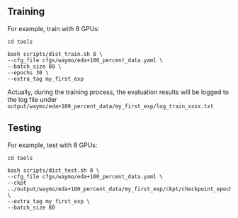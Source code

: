 ## Training 
For example, train with 8 GPUs: 
```
cd tools

bash scripts/dist_train.sh 8 \
--cfg_file cfgs/waymo/eda+100_percent_data.yaml \
--batch_size 80 \
--epochs 30 \
--extra_tag my_first_exp
```
Actually, during the training process, the evaluation results will be logged to the log file under `output/waymo/eda+100_percent_data/my_first_exp/log_train_xxxx.txt`

## Testing
For example, test with 8 GPUs: 
```
cd tools

bash scripts/dist_test.sh 8 \
--cfg_file cfgs/waymo/eda+100_percent_data.yaml \
--ckpt ../output/waymo/eda+100_percent_data/my_first_exp/ckpt/checkpoint_epoch_30.pth \
--extra_tag my_first_exp \
--batch_size 80 
```